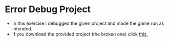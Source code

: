 # Error Debug Project

* In this exercise I debugged the given project and made the game run as intended.
* If you download the provided project (the broken one) click [this.][debug]

[debug]: https://connect-prd-cdn.unity.com/20201007/1ee6233e-fcf6-4bc2-b1e3-806507e2e38b/ErrorProject.zip?_ga=2.240946753.37272804.1639415162-1635354840.1616306530